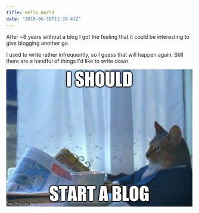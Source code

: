 ```yaml
---
title: Hello World
date: "2018-06-10T11:39:41Z"
---
```


After ~8 years without a blog I got the feeling that it could be interesting
to give blogging another go.

I used to write rather infrequently, so I guess that will happen again.
Still there are a handful of things I'd like to write down.

![I should start a blog](i-should.jpeg)
